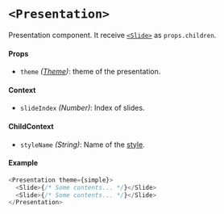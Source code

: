 # `<Presentation>`

Presentation component. It receive [`<Slide>`](/docs/api/Slide) as `props.children`.

#### Props

- `theme` *([Theme](/docs/api/theme.md))*: theme of the presentation.

#### Context

- `slideIndex` *(Number)*: Index of slides.

#### ChildContext
- `styleName` *(String)*: Name of the [style](/docs/api/styles.md).

#### Example

```js
<Presentation theme={simple}>
  <Slide>{/* Some contents... */}</Slide>
  <Slide>{/* Some contents... */}</Slide>
</Presentation>
```
